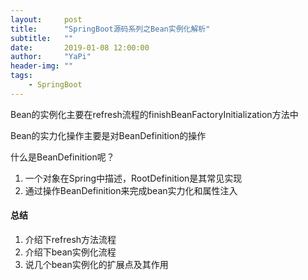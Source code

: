 ```yaml
---
layout:     post
title:      "SpringBoot源码系列之Bean实例化解析"
subtitle:   ""
date:       2019-01-08 12:00:00
author:     "YaPi"
header-img: ""
tags:
    - SpringBoot
---
```


Bean的实例化主要在refresh流程的finishBeanFactoryInitialization方法中


Bean的实力化操作主要是对BeanDefinition的操作

什么是BeanDefinition呢？

1. 一个对象在Spring中描述，RootDefinition是其常见实现
2. 通过操作BeanDefinition来完成bean实力化和属性注入



#### 总结

1. 介绍下refresh方法流程
2. 介绍下bean实例化流程
3. 说几个bean实例化的扩展点及其作用